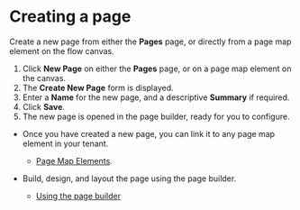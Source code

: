# Creating a page

<head>
  <meta name="guidename" content="Flow"/>
  <meta name="context" content="GUID-8547b517-a2e6-4d0e-8ae3-736597064154"/>
</head>


Create a new page from either the **Pages** page, or directly from a page map element on the flow canvas.

1.  Click **New Page** on either the **Pages** page, or on a page map element on the canvas.
2.  The **Create New Page** form is displayed.
3.  Enter a **Name** for the new page, and a descriptive **Summary** if required.
4.  Click **Save**.
5.  The new page is opened in the page builder, ready for you to configure.

-   Once you have created a new page, you can link it to any page map element in your tenant.

    -   [Page Map Elements](/docs/Atomsphere/Flow/topics/c-flo-ME_Page_539c415f-59d7-47d5-90ef-cb3a108b3010.md).

-   Build, design, and layout the page using the page builder.

    -   [Using the page builder](/docs/Atomsphere/Flow/topics/flo-pages-builder_eafc591c-11b8-4924-835f-beff9aecd8c5.md)